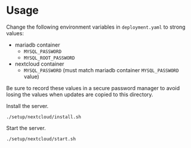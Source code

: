 # Usage

Change the following environment variables in `deployment.yaml` to strong values:

* mariadb container
	* `MYSQL_PASSWORD`
	* `MYSQL_ROOT_PASSWORD`
* nextcloud container
	* `MYSQL_PASSWORD` (must match mariadb container `MYSQL_PASSWORD` value)

Be sure to record these values in a secure password manager to avoid losing the
values when updates are copied to this directory.

Install the server.

	./setup/nextcloud/install.sh

Start the server.

	./setup/nextcloud/start.sh
